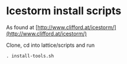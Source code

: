 # Icestorm install scripts

As found at [http://www.clifford.at/icestorm/](http://www.clifford.at/icestorm/)  

Clone, cd into lattice/scripts and run  

```
. install-tools.sh
```
